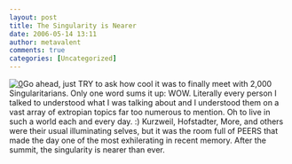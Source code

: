 ```yaml
---
layout: post
title: The Singularity is Nearer
date: 2006-05-14 13:11
author: metavalent
comments: true
categories: [Uncategorized]
---
```

<!--Lead Photo --><a href="http://sss.stanford.edu/"><img src="http://awebcamdarkly.com/images/singularity.summit.jpg" border="0" alt="0" /></a><!-- Commentary -->Go ahead, just TRY to ask how cool it was to finally meet with 2,000 Singularitarians.  Only one word sums it up: WOW.  Literally every person I talked to understood what I was talking about and I understood them on a vast array of extropian topics far too numerous to mention.  Oh to live in such a world each and every day.  :)  Kurzweil, Hofstadter, More, and others were their usual illuminating selves, but it was the room full of PEERS that made the day one of the most exhilerating in recent memory.  After the summit, the singularity is nearer than ever.
